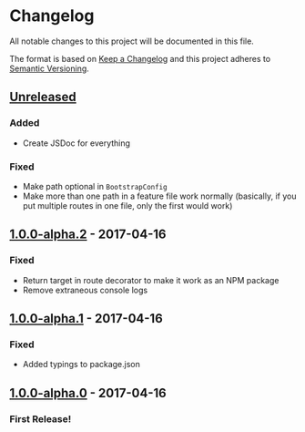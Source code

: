 # Changelog
All notable changes to this project will be documented in this file.

The format is based on [Keep a Changelog](http://keepachangelog.com/) and this project adheres to [Semantic Versioning](http://semver.org/).

## [Unreleased](https://github.com/getcanal/boat/tree/master)
### Added
- Create JSDoc for everything

### Fixed
- Make path optional in `BootstrapConfig`
- Make more than one path in a feature file work normally (basically, if you put multiple routes in one file, only the first would work)

## [1.0.0-alpha.2](https://github.com/getcanal/boat/releases/tag/v1.0.0-alpha.2) - 2017-04-16
### Fixed
- Return target in route decorator to make it work as an NPM package
- Remove extraneous console logs

## [1.0.0-alpha.1](https://github.com/getcanal/boat/releases/tag/v1.0.0-alpha.1) - 2017-04-16
### Fixed
- Added typings to package.json

## [1.0.0-alpha.0](https://github.com/getcanal/boat/releases/tag/v1.0.0-alpha.0) - 2017-04-16
### First Release!
